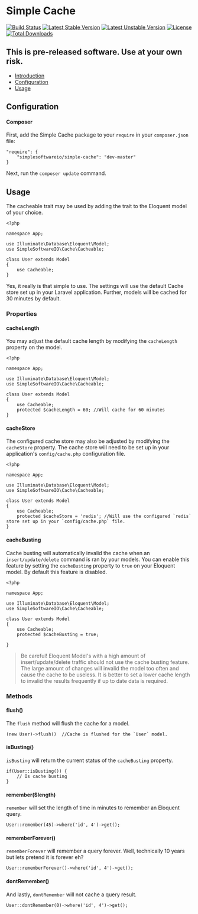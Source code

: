 Simple Cache
========================

[![Build Status](https://travis-ci.org/SimpleSoftwareIO/simple-cache.svg?branch=master)](https://travis-ci.org/SimpleSoftwareIO/simple-cache)
[![Latest Stable Version](https://poser.pugx.org/simplesoftwareio/simple-cache/v/stable.svg)](https://packagist.org/packages/simplesoftwareio/simple-cache)
[![Latest Unstable Version](https://poser.pugx.org/simplesoftwareio/simple-cache/v/unstable.svg)](https://packagist.org/packages/simplesoftwareio/simple-cache)
[![License](https://poser.pugx.org/simplesoftwareio/simple-cache/license.svg)](https://packagist.org/packages/simplesoftwareio/simple-cache)
[![Total Downloads](https://poser.pugx.org/simplesoftwareio/simple-cache/downloads.svg)](https://packagist.org/packages/simplesoftwareio/simple-cache)

## This is pre-released software.  Use at your own risk.

- [Introduction](#docs-introduction)
- [Configuration](#docs-configuration)
- [Usage](#docs-usage)

<a id="docs-configuration"></a>
## Configuration

#### Composer

First, add the Simple Cache package to your `require` in your `composer.json` file:

	"require": {
		"simplesoftwareio/simple-cache": "dev-master"
	}

Next, run the `composer update` command.  

<a id="docs-usage"></a>
## Usage

The cacheable trait may be used by adding the trait to the Eloquent model of your choice.

    <?php
    
    namespace App;
    
    use Illuminate\Database\Eloquent\Model;
    use SimpleSoftwareIO\Cache\Cacheable;
    
    class User extends Model
    {
        use Cacheable;
    }

Yes, it really is that simple to use.  The settings will use the default Cache store set up in your Laravel application.  Further, models will be cached for 30 minutes by default.

### Properties

#### cacheLength

You may adjust the default cache length by modifying the `cacheLength` property on the model.

    <?php
    
    namespace App;
    
    use Illuminate\Database\Eloquent\Model;
    use SimpleSoftwareIO\Cache\Cacheable;
    
    class User extends Model
    {
        use Cacheable;
        protected $cacheLength = 60; //Will cache for 60 minutes
    }
    
#### cacheStore

The configured cache store may also be adjusted by modifying the `cacheStore` property.  The cache store will need to be set up in your application's `config/cache.php` configuration file.

    <?php
    
    namespace App;
    
    use Illuminate\Database\Eloquent\Model;
    use SimpleSoftwareIO\Cache\Cacheable;
    
    class User extends Model
    {
        use Cacheable;
        protected $cacheStore = 'redis'; //Will use the configured `redis` store set up in your `config/cache.php` file.
    }
    
#### cacheBusting

Cache busting will automatically invalid the cache when an `insert/update/delete` command is ran by your models.  You can enable this feature by setting the `cacheBusting` property to `true` on your Eloquent model.  By default this feature is disabled.

    <?php
    
    namespace App;
    
    use Illuminate\Database\Eloquent\Model;
    use SimpleSoftwareIO\Cache\Cacheable;
    
    class User extends Model
    {
        use Cacheable;
        protected $cacheBusting = true;
    
    }
    
>Be careful!  Eloquent Model's with a high amount of insert/update/delete traffic should not use the cache busting feature.  The large amount of changes will invalid the model too often and cause the cache to be useless.  It is better to set a lower cache length to invalid the results frequently if up to date data is required.

### Methods

#### flush()

The `flush` method will flush the cache for a model.

    (new User)->flush()  //Cache is flushed for the `User` model.

#### isBusting()

`isBusting` will return the current status of the `cacheBusting` property.

    if(User::isBusting()) {
        // Is cache busting
    }
    
#### remember($length)

`remember` will set the length of time in minutes to remember an Eloquent query.

    User::remember(45)->where('id', 4')->get();
    
#### rememberForever()

`rememberForever` will remember a query forever.  Well, technically 10 years but lets pretend it is forever eh?

    User::rememberForever()->where('id', 4')->get();
    
#### dontRemember()

And lastly, `dontRemember` will not cache a query result.

    User::dontRemember(0)->where('id', 4')->get();